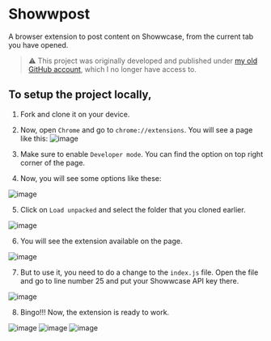 # Showwpost
A browser extension to post content on Showwcase, from the current tab you have opened.

> ⚠️ This project was originally developed and published under [my old GitHub account](https://github.com/swapn652/Showwpost), which I no longer have access to.

## To setup the project locally,

1. Fork and clone it on your device.
2. Now, open `Chrome` and go to `chrome://extensions`. You will see a page like this:
![image](https://user-images.githubusercontent.com/70851202/236630227-4444e115-2bd7-47de-8a17-c4cfb7fc3d61.png)

3. Make sure to enable `Developer mode`. You can find the option on top right corner of the page.
4. Now, you will see some options like these:

![image](https://user-images.githubusercontent.com/70851202/236630308-fdb7bdc1-6c69-4929-815f-382b9b41f5b2.png)

5. Click on `Load unpacked` and select the folder that you cloned earlier.

![image](https://user-images.githubusercontent.com/70851202/236630377-ac3aa6a2-8016-4467-8334-d514e6926916.png)

6. You will see the extension available on the page.

![image](https://user-images.githubusercontent.com/70851202/236630409-85f0fd0b-6752-4f3f-bb22-a0f199e2d6b4.png)

7. But to use it, you need to do a change to the `index.js` file. Open the file and go to line number 25 and put your Showwcase API key there.

![image](https://user-images.githubusercontent.com/70851202/236630525-ae032e3f-5639-4f88-953a-9a996559ef84.png)

8. Bingo!!! Now, the extension is ready to work.

![image](https://user-images.githubusercontent.com/70851202/236631242-f9da98ba-3f74-4621-a5bc-e0a1dd2cc9cd.png)
![image](https://user-images.githubusercontent.com/70851202/236631355-6acf6f35-d955-4db5-9729-e457248a704c.png)
![image](https://user-images.githubusercontent.com/70851202/236631390-e8c5e678-9d6f-458d-afc0-c44189a74c8d.png)
